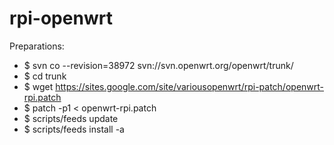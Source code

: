 rpi-openwrt
===========

Preparations:

* $ svn co --revision=38972 svn://svn.openwrt.org/openwrt/trunk/
* $ cd trunk
* $ wget https://sites.google.com/site/variousopenwrt/rpi-patch/openwrt-rpi.patch
* $ patch -p1 < openwrt-rpi.patch
* $ scripts/feeds update
* $ scripts/feeds install -a
